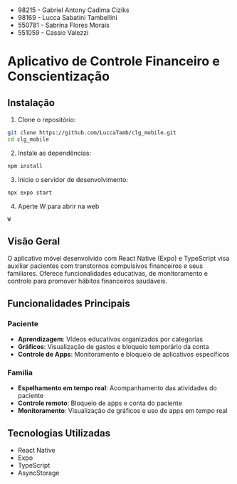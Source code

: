 #
- 98215 - Gabriel Antony Cadima Ciziks 
- 98169 - Lucca Sabatini Tambellini
- 550781 - Sabrina Flores Morais
- 551059 - Cassio Valezzi   
#

# Aplicativo de Controle Financeiro e Conscientização

## Instalação
1. Clone o repositório:
```bash
git clone https://github.com/LuccaTamb/clg_mobile.git
cd clg_mobile
```

2. Instale as dependências:
```bash
npm install
```

3. Inicie o servidor de desenvolvimento:
```bash
npx expo start
```

4. Aperte W para abrir na web
```bash
W
```

## Visão Geral
O aplicativo móvel desenvolvido com React Native (Expo) e TypeScript visa auxiliar pacientes com transtornos compulsivos financeiros e seus familiares. Oferece funcionalidades educativas, de monitoramento e controle para promover hábitos financeiros saudáveis.


## Funcionalidades Principais

### Paciente
- **Aprendizagem**: Vídeos educativos organizados por categorias
- **Gráficos**: Visualização de gastos e bloqueio temporário da conta
- **Controle de Apps**: Monitoramento e bloqueio de aplicativos específicos

### Família
- **Espelhamento em tempo real**: Acompanhamento das atividades do paciente
- **Controle remoto**: Bloqueio de apps e conta do paciente
- **Monitoramento**: Visualização de gráficos e uso de apps em tempo real

## Tecnologias Utilizadas
- React Native 
- Expo
- TypeScript
- AsyncStorage
